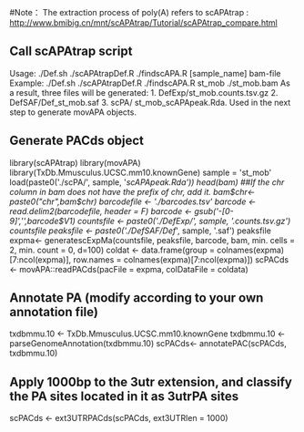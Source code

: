 #Note： The extraction process of poly(A) refers to scAPAtrap : http://www.bmibig.cn/mnt/scAPAtrap/Tutorial/scAPAtrap_compare.html
## Call scAPAtrap script
Usage: ./Def.sh ./scAPAtrapDef.R ./findscAPA.R [sample_name] bam-file
Example: ./Def.sh ./scAPAtrapDef.R ./findscAPA.R st_mob ./st_mob.bam
As a result, three files will be generated: 1. DefExp/st_mob.counts.tsv.gz 2. DefSAF/Def_st_mob.saf
3. scPA/ st_mob_scAPApeak.Rda. Used in the next step to generate movAPA objects.
## Generate PACds object
library(scAPAtrap)
library(movAPA)
library(TxDb.Mmusculus.UCSC.mm10.knownGene)
sample = 'st_mob'
load(paste0('./scPA/', sample, '_scAPApeak.Rda'))
head(bam)
##If the chr column in bam does not have the prefix of chr, add it.
bam$chr<-paste0("chr",bam$chr)
barcodefile <- './barcodes.tsv'
barcode <- read.delim2(barcodefile, header = F)
barcode <- gsub('-[0-9]','',barcode$V1)
countsfile <- paste0('./DefExp/', sample, '.counts.tsv.gz')
countsfile
peaksfile <- paste0('./DefSAF/Def_', sample, '.saf')
peaksfile
expma<- generatescExpMa(countsfile, peaksfile, barcode, bam, min. cells = 2, min. count = 0, d=100)
coldat <- data.frame(group = colnames(expma)[7:ncol(expma)], row.names = colnames(expma)[7:ncol(expma)])
scPACds <- movAPA::readPACds(pacFile = expma, colDataFile = coldata)
## Annotate PA (modify according to your own annotation file)
txdbmmu.10 <- TxDb.Mmusculus.UCSC.mm10.knownGene
txdbmmu.10 <- parseGenomeAnnotation(txdbmmu.10)
scPACds<- annotatePAC(scPACds, txdbmmu.10)
## Apply 1000bp to the 3utr extension, and classify the PA sites located in it as 3utrPA sites
scPACds <- ext3UTRPACds(scPACds, ext3UTRlen = 1000)

